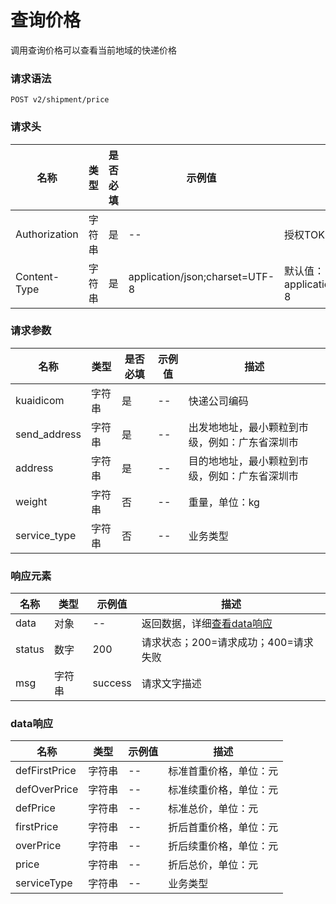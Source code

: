 # 查询价格

调用查询价格可以查看当前地域的快递价格

### 请求语法

```
POST v2/shipment/price
```

### 请求头

| 名称 | 类型|是否必填 |示例值| 描述|
|---|---|---|---|---|
| Authorization | 字符串|是|--| 授权TOKEN |
| Content-Type | 字符串|是|application/json;charset=UTF-8| 默认值：application/json;charset=UTF-8 |

### 请求参数

| 名称 | 类型|是否必填 |示例值| 描述|
|---|---|---|---|---|
| kuaidicom | 字符串|是|--| 快递公司编码 |
| send_address | 字符串|是|--| 出发地地址，最小颗粒到市级，例如：广东省深圳市 |
| address | 字符串|是|--| 目的地地址，最小颗粒到市级，例如：广东省深圳市 |
| weight | 字符串|否|--| 重量，单位：kg |
| service_type | 字符串|否|--| 业务类型 |

### 响应元素

| 名称 | 类型 |示例值| 描述|
|---|---|---|---| 
| data | 对象|--| 返回数据，详细[查看data响应](#data) |
| status | 数字|200| 请求状态；200=请求成功；400=请求失败 |
| msg | 字符串|success| 请求文字描述 |

### <a id='data'>data响应</a>

| 名称 | 类型 |示例值| 描述|
|---|---|---|---| 
| defFirstPrice | 字符串|--| 标准首重价格，单位：元 |
| defOverPrice | 字符串|--| 标准续重价格，单位：元 |
| defPrice | 字符串|--| 标准总价，单位：元 |
| firstPrice | 字符串|--| 折后首重价格，单位：元 |
| overPrice | 字符串|--| 折后续重价格，单位：元 |
| price | 字符串|--| 折后总价，单位：元 |
| serviceType | 字符串|--| 业务类型 |
